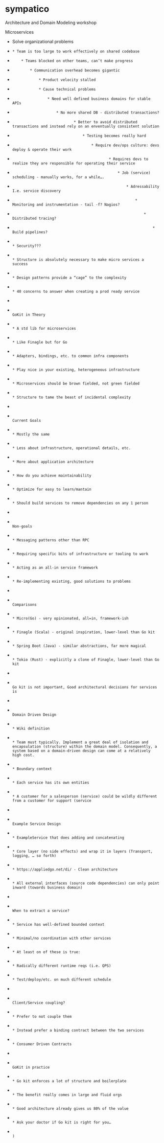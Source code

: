 # sympatico

Architecture and Domain Modeling workshop


Microservices
* Solve organizational problems
*     * Team is too large to work effectively on shared codebase
*         * Teams blocked on other teams, can’t make progress
*             * Communication overhead becomes gigantic
*                 * Product velocity stalled
*                 * Cause technical problems
*                     * Need well defined business domains for stable APIs
*                         * No more shared DB - distributed transactions?
*                                 * Better to avoid distributed transactions and instead rely on an enventually consistent solution
*                                     * Testing becomes really hard
*                                         * Require dev/ops culture: devs deploy & operate their work
*                                                 * Requires devs to realize they are responsible for operating their service
*                                                     * Job (service) scheduling - manually works, for a while….
*                                                         * Adressability I.e. service discovery
*                                                             * Monitoring and instrumentation - tail -f? Nagios?
*                                                                 * Distributed tracing?
*                                                                     * Build pipelines?
*                                                                         * Security???
*                                                                         * Structure is absolutely necessary to make micro services a success
*                                                                             * Design patterns provide a “cage” to the complexity
*                                                                                 * 40 concerns to answer when creating a prod ready service
*
*                                                                                 GoKit in Theory
*                                                                                 * A std lib for microservices
*                                                                                 * Like Finagle but for Go
*                                                                                 * Adapters, bindings, etc. to common infra components
*                                                                                 * Play nice in your existing, heterogeneous infrastructure
*                                                                                     * Microservices should be brown fielded, not green fielded
*                                                                                     * Structure to tame the beast of incidental complexity 
*
*                                                                                     Current Goals
*                                                                                     * Mostly the same
*                                                                                     * Less about infrastructure, operational details, etc.
*                                                                                     * More about application architecture
*                                                                                         * How do you achieve maintainability
*                                                                                             * Optimize for easy to learn/mantain
*                                                                                                 * Should build services to remove dependencies on any 1 person
*
*                                                                                                 Non-goals
*                                                                                                 * Messaging patterns other than RPC
*                                                                                                 * Requiring specific bits of infrastructure or tooling to work
*                                                                                                 * Acting as an all-in service framework
*                                                                                                 * Re-implementing existing, good solutions to problems
*
*                                                                                                 Comparisons
*                                                                                                 * Micro(Go) - very opinionated, all=in, framework-ish
*                                                                                                 * Finagle (Scala) - original inspiration, lower-level than Go kit
*                                                                                                 * Spring Boot (Java) - similar abstractions, far more magical
*                                                                                                 * Tokio (Rust) - explicitly a clone of Finagle, lower-level than Go kit
*
*                                                                                                 Go kit is not important, Good architectural decisions for services is
*
*                                                                                                 Domain Driven Design
*                                                                                                 * Wiki definition
*                                                                                                 * Team must typically. Implement a great deal of isolation and encapsulation (structure) within the domain model. Consequently, a system based on a domain-driven design can come at a relatively high cost.
*                                                                                                 * Boundary context
*                                                                                                     * Each service has its own entities
*                                                                                                             * A customer for a salesperson (service) could be wildly different from a customer for support (service
*
*                                                                                                             Example Service Design
*                                                                                                             * ExampleService that does adding and concatenating
*                                                                                                             * Core layer (no side effects) and wrap it in layers (Transport, logging, … so forth)
*                                                                                                             * https://appliedgo.net/di/ - Clean architecture
*                                                                                                                 * All external interfaces (source code dependencies) can only point inward (towards business domain)
*
*                                                                                                                 When to extract a service?
*                                                                                                                 * Service has well-defined bounded context
*                                                                                                                     * Minimal/no coordination with other services
*                                                                                                                     * At least on of these is true:
*                                                                                                                         * Radically different runtime reqs (i.e. QPS)
*                                                                                                                             * Test/deploy/etc. on much different schedule
*
*                                                                                                                             Client/Service coupling?
*                                                                                                                             * Prefer to not couple them
*                                                                                                                             * Instead prefer a binding contract between the two services
*                                                                                                                                 * Consumer Driven Contracts
*
*                                                                                                                                 GoKit in practice
*                                                                                                                                 * Go kit enforces a lot of structure and boilerplate
*                                                                                                                                 * The benefit really comes in large and fluid orgs
*                                                                                                                                 * Good architecture already gives us 80% of the value
*                                                                                                                                 * Ask your doctor if Go kit is right for you…
*                                                                                                                                 )
